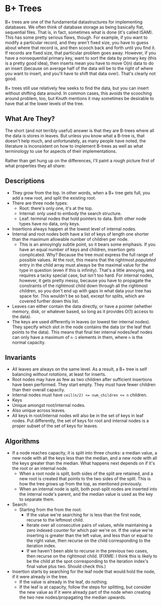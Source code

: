 B+ Trees
========

B+ trees are one of the fundamental datastructures for implementing databases. We often think of database storage as being basically flat, sequential files. That is, in fact, sometimes what is done (it's called ISAM). This has some pretty serious flaws, though. For example, if you want to modify a particular record, and they aren't fixed size, you have to guess about where that record is, and then scooch back and forth until you find it. If records are fixed size, that particular problem goes away. However, if you have a nonsequential primary key, want to sort the data by primary key (this is a pretty good idea), then inserts mean you have to move O(n) data to do an insert (because on average half of the data will be to the right of where you want to insert, and you'll have to shift that data over). That's clearly not good.

B+ trees still use relatively few seeks to find the data, but you can insert without shifting data around. In common cases, this avoids the scooching around problem, too, but Knuth mentions it may sometimes be desirable to have that at the lower levels of the tree.

What Are They?
--------------

The short (and not terribly useful) answer is that they are B-trees where all the data is stores in leaves. But unless you know what a B-tree is, that doesn't help much, and unfortunately, as many people have noted, the literature is inconsistent on how to implement B-trees as well as what terminology to use for aspects of their implementations.

Rather than get hung up on the differences, I'll paint a rough picture first of what properties they all share:

Descriptions
------------
* They grow from the top. In other words, when a B+ tree gets full, you add a new root, and split the existing root.
* There are three node types:
  * Root: there's only one, it's at the top.
  * Internal: only used to embody the search structure.
  * Leaf: terminal nodes that hold pointers to data. Both other node types have no data, only keys.
* Insertions always happen at the lowest level of internal nodes.
* Internal and root nodes both have a list of keys of length one shorter than the maximum allowable number of children per node.
  * This is an annoyingly subtle point, so it bears some emphasis. If you have an equal number of keys and children, insertion gets complicated. Why? Because the tree must express the full range of possible values. At the root, this means that the rightmost *populated* entry in the child array must always be the maximal value for the type in question (even if this is infinity). That's a little annoying, and requires a tacky special case, but isn't too hard. For internal nodes, however, it gets pretty messy, because you have to propagate the constraints of the rightmost child down through all the rightmost children, so you don't end up with gaps in what data your tree has space for. This wouldn't be so bad, except for splits, which are covered further down this list.
* Leaves can either contain the data directly, or have a pointer (whether memory, disk, or whatever based, so long as it provides O(1) access to the data).
* The keys are used differently in leaves (or lowest tier internal nodes). They specify which slot in the node contains the data (or the leaf that points to the data). This means that final tier internal nodes/leaf nodes can only have a maximum of `n-1` elements in them, where `n` is the normal capacity.

Invariants
----------

* All leaves are always on the same level. As a result, a B+ tree is self balancing *without rotations*, at least for inserts.
* Root nodes may have as few as two children after sufficient insertions have been performed. They start empty. They must have fewer children than their overall capacity.
* Internal nodes must have `ceil(n/2) <= num_children <= n` children.
* Keys
 * Unique amongst root/internal nodes.
 * Also unique across leaves.
 * All keys in root/internal nodes will also be in the set of keys in leaf nodes. Put differently, the set of keys for root and internal nodes is a proper subset of the set of keys for leaves.

Algorithms
----------

* If a node reaches capacity, it is split into three chunks: a median value, a new node with all the keys less than the median, and a new node with all the keys greater than the median. What happens next depends on if it's the root or an internal node.
  * When a root node is split, both sides of the split are retained, and a new root is created that points to the two sides of the split. This is how the tree grows up from the top, as mentioned previously.
  * When an internal node is split, both post-split nodes are inserted into the internal node's parent, and the median value is used as the key to separate them.
* Search:
  * Starting from the from the root:
    * If the value we're searching for is less than the first node, recurse to the leftmost child.
    * Iterate over all consecutive pairs of values, while maintaining a zero indexed counter for which pair we're on. If the value we're inserting is greater than the left value, and less than or equal to the right value, then recurse on the child corresponding to the iteration index.
    * If we haven't been able to recurse in the previous two cases, then recurse on the rightmost child. (FIXME: I think this is likely to be the child at the spot corresponding to the iteration index's final value plus two. Should check this.)
* Insertion starts by searching for the leaf node that would hold the node, if it were already in the tree.
  * If the value is already in the leaf, do nothing.
  * If the leaf is at capacity, follow the steps for splitting, but consider the new value as if it were already part of the node when creating the two new nodes/propagating the median upwards.
